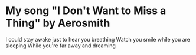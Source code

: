 # My song "I Don't Want to Miss a Thing" by  Aerosmith
I could stay awake just to hear you breathing
Watch you smile while you are sleeping
While you're far away and dreaming